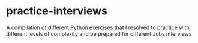 # practice-interviews
A compilation of different Python exercises that I resolved to practice with different levels of complexity and be prepared for different Jobs interviews
